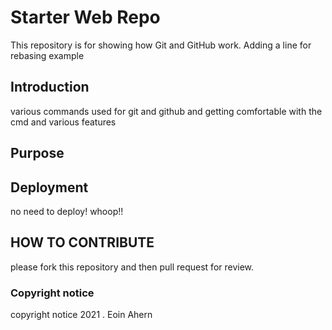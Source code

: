 # Starter Web Repo

This repository is for showing how Git and GitHub work. Adding a line for rebasing example

## Introduction

various commands used for git and github and getting comfortable with the cmd and various
features

## Purpose

## Deployment

no need to deploy! whoop!!

## HOW TO CONTRIBUTE

please fork this repository and then pull request for review.

### Copyright notice 

copyright notice 2021 . Eoin Ahern